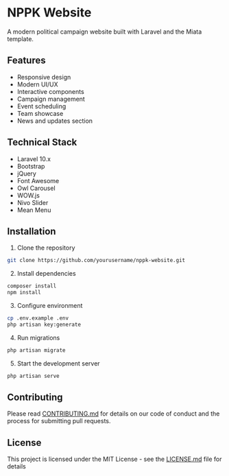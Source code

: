 # NPPK Website

A modern political campaign website built with Laravel and the Miata template.

## Features

- Responsive design
- Modern UI/UX
- Interactive components
- Campaign management
- Event scheduling
- Team showcase
- News and updates section

## Technical Stack

- Laravel 10.x
- Bootstrap
- jQuery
- Font Awesome
- Owl Carousel
- WOW.js
- Nivo Slider
- Mean Menu

## Installation

1. Clone the repository
```bash
git clone https://github.com/yourusername/nppk-website.git
```

2. Install dependencies
```bash
composer install
npm install
```

3. Configure environment
```bash
cp .env.example .env
php artisan key:generate
```

4. Run migrations
```bash
php artisan migrate
```

5. Start the development server
```bash
php artisan serve
```

## Contributing

Please read [CONTRIBUTING.md](CONTRIBUTING.md) for details on our code of conduct and the process for submitting pull requests.

## License

This project is licensed under the MIT License - see the [LICENSE.md](LICENSE.md) file for details
